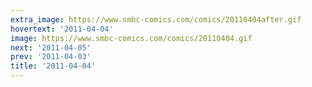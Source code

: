 ```yaml
---
extra_image: https://www.smbc-comics.com/comics/20110404after.gif
hovertext: '2011-04-04'
image: https://www.smbc-comics.com/comics/20110404.gif
next: '2011-04-05'
prev: '2011-04-03'
title: '2011-04-04'
---
```

